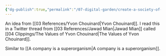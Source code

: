 ```yaml
---
{"dg-publish":true,"permalink":"/07-digital-garden/create-a-society-of-product-owners-rather-than-consumers/","tags":["evergreen","ath"],"updated":"2025-04-07T18:55:02.922-07:00"}
---
```



An idea from [[03 References/Yvon Chouinard\|Yvon Chouinard]].  I read this in a Twitter thread from [[03 References/Jawad Mian\|Jawad Mian]] called [[04 Clippings/The Values of Yvon Chouinard\|The Values of Yvon Chouinard]].

Similar to [[A company is a superorganism\|A company is a superorganism]].

